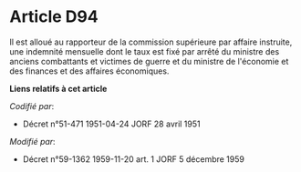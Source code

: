 # Article D94

Il est alloué au rapporteur de la commission supérieure par affaire instruite, une indemnité mensuelle dont le taux est fixé
par arrêté du ministre des anciens combattants et victimes de guerre et du ministre de l'économie et des finances et des
affaires économiques.

**Liens relatifs à cet article**

_Codifié par_:

  - Décret n°51-471 1951-04-24 JORF 28 avril 1951

_Modifié par_:

  - Décret n°59-1362 1959-11-20 art. 1 JORF 5 décembre 1959

